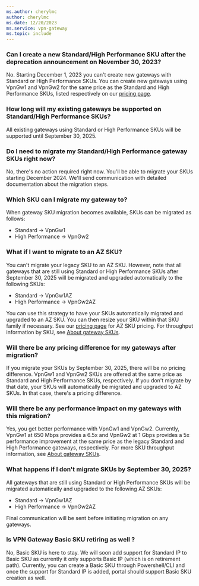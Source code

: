 ```yaml
---
ms.author: cherylmc
author: cherylmc
ms.date: 12/20/2023
ms.service: vpn-gateway
ms.topic: include
---
```


### Can I create a new Standard/High Performance SKU after the deprecation announcement on November 30, 2023?
  
No. Starting December 1, 2023 you can't create new gateways with Standard or High Performance SKUs. You can create new gateways using VpnGw1 and VpnGw2 for the same price as the Standard and High Performance SKUs, listed respectively on our [pricing page](https://azure.microsoft.com/pricing/details/vpn-gateway/).

### How long will my existing gateways be supported on Standard/High Performance SKUs?

All existing gateways using Standard or High Performance SKUs will be supported until September 30, 2025.

### Do I need to migrate my Standard/High Performance gateway SKUs right now?
  
No, there's no action required right now. You'll be able to migrate your SKUs starting December 2024. We'll send communication with detailed documentation about the migration steps.

### Which SKU can I migrate my gateway to?

When gateway SKU migration becomes available, SKUs can be migrated as follows:

* Standard -> VpnGw1
* High Performance -> VpnGw2

### What if I want to migrate to an AZ SKU?

You can't migrate your legacy SKU to an AZ SKU. However, note that all gateways that are still using Standard or High Performance SKUs after September 30, 2025 will be migrated and upgraded automatically to the following SKUs:

* Standard -> VpnGw1AZ
* High Performance -> VpnGw2AZ

You can use this strategy to have your SKUs automatically migrated and upgraded to an AZ SKU. You can then resize your SKU within that SKU family if necessary. See our [pricing page](https://azure.microsoft.com/pricing/details/vpn-gateway/) for AZ SKU pricing. For throughput information by SKU, see [About gateway SKUs](https://go.microsoft.com/fwlink/?linkid=2256302).

### Will there be any pricing difference for my gateways after migration?

If you migrate your SKUs by September 30, 2025, there will be no pricing difference. VpnGw1 and VpnGw2 SKUs are offered at the same price as Standard and High Performance SKUs, respectively. If you don't migrate by that date, your SKUs will automatically be migrated and upgraded to AZ SKUs. In that case, there's a pricing difference.

### Will there be any performance impact on my gateways with this migration?

Yes, you get better performance with VpnGw1 and VpnGw2. Currently, VpnGw1 at 650 Mbps provides a 6.5x and VpnGw2 at 1 Gbps provides a 5x performance improvement at the same price as the legacy Standard and High Performance gateways, respectively. For more SKU throughput information, see [About gateway SKUs](https://go.microsoft.com/fwlink/?linkid=2256302).

### What happens if I don't migrate SKUs by September 30, 2025?

All gateways that are still using Standard or High Performance SKUs will be migrated automatically and upgraded to the following AZ SKUs:

* Standard -> VpnGw1AZ
* High Performance -> VpnGw2AZ

Final communication will be sent before initiating migration on any gateways.

### Is VPN Gateway Basic SKU retiring as well ?

No, Basic SKU is here to stay. We will soon add support for Standard IP to Basic SKU as currently it only supports Basic IP (which is on retirement path). Currently, you can create a Basic SKU through Powershell/CLI and once the support for Standard IP is added, portal should support Basic SKU creation as well.


